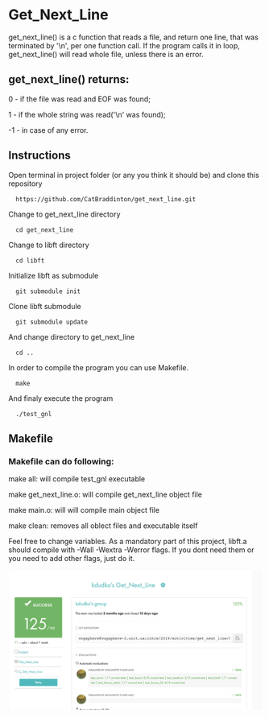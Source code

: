 # Get_Next_Line
get_next_line() is a c function that reads a file, and return one line, that was terminated by '\n', per one function call.
If the program calls it in loop, get_next_line() will read whole file, unless there is an error. 

## get_next_line() returns: 

  0 - if the file was read and EOF was found;
  
  1 - if the whole string was read('\n' was found);
  
  -1 - in case of any error.

## Instructions

  Open terminal in project folder (or any you think it should be) and clone this repository
  ```
    https://github.com/CatBraddinton/get_next_line.git
  ```
  Change to get_next_line directory
  ```
    cd get_next_line
  ```
  Change to libft directory
  ```
    cd libft
  ```
  Initialize libft as submodule 
  ```
    git submodule init
  ```
  Clone libft submodule
  ```
    git submodule update
  ```
  And change directory to get_next_line
  ```
    cd ..
  ```
  
  In order to compile the program you can use Makefile.
  ```
    make
  ```
  And finaly execute the program
  ```
    ./test_gnl
  ```
  
## Makefile

### Makefile can do following:

  make all:  will compile test_gnl executable
  
  make get_next_line.o: will compile get_next_line object file
  
  make main.o: will will compile main object file
  
  make clean: removes all oblect files and executable itself
  
  Feel free to change variables. As a mandatory part of this project, libft.a should compile with -Wall -Wextra -Werror flags. If you dont need them or you need to add other flags, just do it. 
  

![EVALUATION](https://github.com/CatBraddinton/get_next_line/raw/master/Screen%20Shot%202019-03-17%20at%201.15.20%20PM.png)

